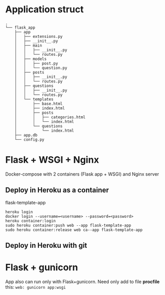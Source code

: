 # Application struct

```
.
└── flask_app
    ├── app
    │   ├── extensions.py
    │   ├── __init__.py
    │   ├── main
    │   │   ├── __init__.py
    │   │   └── routes.py
    │   ├── models
    │   │   ├── post.py
    │   │   └── question.py
    │   ├── posts
    │   │   ├── __init__.py
    │   │   └── routes.py
    │   ├── questions
    │   │   ├── __init__.py
    │   │   └── routes.py
    │   └── templates
    │       ├── base.html
    │       ├── index.html
    │       ├── posts
    │       │   ├── categories.html
    │       │   └── index.html
    │       └── questions
    │           └── index.html
    ├── app.db
    └── config.py
```



# Flask + WSGI + Nginx 
Docker-compose with 2 containers
(Flask app + WSGI) and Nginx server 


## Deploy in Heroku as a container
flask-template-app
```
heroku login
docker login --username=<username> --password=<password>
heroku container:login
sudo heroku container:push web --app flask-template-app
sudo heroku container:release web ca--app flask-template-app
```

## Deploy in Heroku with git


# Flask + gunicorn
App also can run only with Flask+gunicorn. 
Need only add to file **procfile** this: `web: gunicorn app:wsgi`
